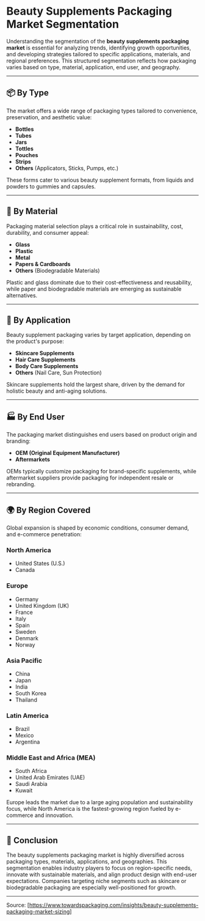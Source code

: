 # Beauty Supplements Packaging Market Segmentation

Understanding the segmentation of the **beauty supplements packaging market** is essential for analyzing trends, identifying growth opportunities, and developing strategies tailored to specific applications, materials, and regional preferences. This structured segmentation reflects how packaging varies based on type, material, application, end user, and geography.

---

## 📦 By Type

The market offers a wide range of packaging types tailored to convenience, preservation, and aesthetic value:

- **Bottles**
- **Tubes**
- **Jars**
- **Tottles**
- **Pouches**
- **Strips**
- **Others** (Applicators, Sticks, Pumps, etc.)

These forms cater to various beauty supplement formats, from liquids and powders to gummies and capsules.

---

## 🧪 By Material

Packaging material selection plays a critical role in sustainability, cost, durability, and consumer appeal:

- **Glass**
- **Plastic**
- **Metal**
- **Papers & Cardboards**
- **Others** (Biodegradable Materials)

Plastic and glass dominate due to their cost-effectiveness and reusability, while paper and biodegradable materials are emerging as sustainable alternatives.

---

## 💄 By Application

Beauty supplement packaging varies by target application, depending on the product's purpose:

- **Skincare Supplements**
- **Hair Care Supplements**
- **Body Care Supplements**
- **Others** (Nail Care, Sun Protection)

Skincare supplements hold the largest share, driven by the demand for holistic beauty and anti-aging solutions.

---

## 🏭 By End User

The packaging market distinguishes end users based on product origin and branding:

- **OEM (Original Equipment Manufacturer)**
- **Aftermarkets**

OEMs typically customize packaging for brand-specific supplements, while aftermarket suppliers provide packaging for independent resale or rebranding.

---

## 🌍 By Region Covered

Global expansion is shaped by economic conditions, consumer demand, and e-commerce penetration:

### **North America**
- United States (U.S.)
- Canada

### **Europe**
- Germany
- United Kingdom (UK)
- France
- Italy
- Spain
- Sweden
- Denmark
- Norway

### **Asia Pacific**
- China
- Japan
- India
- South Korea
- Thailand

### **Latin America**
- Brazil
- Mexico
- Argentina

### **Middle East and Africa (MEA)**
- South Africa
- United Arab Emirates (UAE)
- Saudi Arabia
- Kuwait

Europe leads the market due to a large aging population and sustainability focus, while North America is the fastest-growing region fueled by e-commerce and innovation.

---

## 📌 Conclusion

The beauty supplements packaging market is highly diversified across packaging types, materials, applications, and geographies. This segmentation enables industry players to focus on region-specific needs, innovate with sustainable materials, and align product design with end-user expectations. Companies targeting niche segments such as skincare or biodegradable packaging are especially well-positioned for growth.

---
Source: [https://www.towardspackaging.com/insights/beauty-supplements-packaging-market-sizing]
